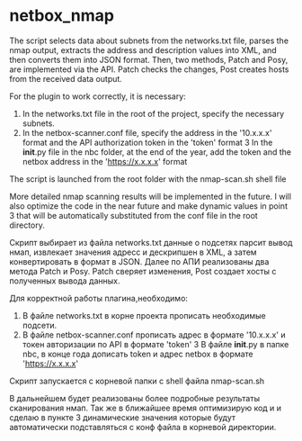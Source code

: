# netbox_nmap

The script selects data about subnets from the networks.txt file, parses the nmap output, extracts the address and description values ​​into XML, and then converts them into JSON format.
Then, two methods, Patch and Posy, are implemented via the API. Patch checks the changes, Post creates hosts from the received data output.

For the plugin to work correctly, it is necessary:

1. In the networks.txt file in the root of the project, specify the necessary subnets.
2. In the netbox-scanner.conf file, specify the address in the '10.x.x.x' format and the API authorization token in the 'token' format
3 In the __init__.py file in the nbc folder, at the end of the year, add the token and the netbox address in the 'https://x.x.x.x' format

The script is launched from the root folder with the nmap-scan.sh shell file

More detailed nmap scanning results will be implemented in the future.
I will also optimize the code in the near future and make dynamic values ​​in point 3 that will be automatically substituted from the conf file in the root directory.



Скрипт выбирает из файла networks.txt данные о подсетях парсит вывод нмап, извлекает значения адресс и дескрипшен в XML, а затем конвертировать в формат в JSON.
Далее по АПИ реализованы два метода Patch и Posy. Patch сверяет изменения, Post создает хосты с полученных вывода данных.

Для корректной работы плагина,необходимо:

1. В файле networks.txt в корне проекта прописать необходимые подсети.
2. В файле netbox-scanner.conf прописать адрес в формате '10.x.x.x' и токен авторизации по API в формате 'token'
3 В файле __init__.py  в папке nbc, в конце года дописать token и адрес netbox в формате 'https://x.x.x.x'

Скрипт запускается с корневой папки с shell файла nmap-scan.sh

В дальнейшем будет реализованы более подробные результаты сканирования нмап.
Так же в ближайшее время оптимизирую код и и сделаю в пункте 3 динамические значения которые будут автоматически подставляться с конф файла в корневой директории.
